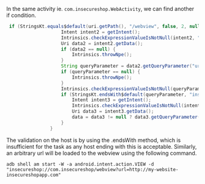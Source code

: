 In the same activity ie. `com.insecureshop.WebActivity`, we can find another if condition.

```java
 if (StringsKt.equals$default(uri.getPath(), "/webview", false, 2, null)) {
                    Intent intent2 = getIntent();
                    Intrinsics.checkExpressionValueIsNotNull(intent2, "intent");
                    Uri data2 = intent2.getData();
                    if (data2 == null) {
                        Intrinsics.throwNpe();
                    }
                    String queryParameter = data2.getQueryParameter("url");
                    if (queryParameter == null) {
                        Intrinsics.throwNpe();
                    }
                    Intrinsics.checkExpressionValueIsNotNull(queryParameter, "intent.data!!.getQueryParameter(\"url\")!!");
                    if (StringsKt.endsWith$default(queryParameter, "insecureshopapp.com", false, 2, (Object) null)) {
                        Intent intent3 = getIntent();
                        Intrinsics.checkExpressionValueIsNotNull(intent3, "intent");
                        Uri data3 = intent3.getData();
                        data = data3 != null ? data3.getQueryParameter("url") : null;
                    }
                }
```
The validation on the host is by using the .endsWith method, which is insufficient for the task as any host ending with this is acceptable.
Similarly, an arbitrary url will be loaded to the webview using the following command.

`adb shell am start -W -a android.intent.action.VIEW -d "insecureshop://com.insecureshop/webview?url=http://my-website-insecureshopapp.com"`
